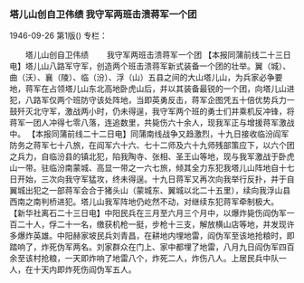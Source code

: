 ### 塔儿山创自卫伟绩  我守军两班击溃蒋军一个团

1946-09-26
第1版()
专栏：

　　塔儿山创自卫伟绩
　　我守军两班击溃蒋军一个团
    【本报同蒲前线二十三日电】塔儿山八路军守军，创造两个班击溃蒋军新式装备一个团的壮举。翼（城）、曲（沃）、襄（陵）、临（汾）、浮（山）五县之间的大山塔儿山，为兵家必争要地，蒋军在占领塔儿山东北高地卧虎山后，并以其装备最锐的一个团，向塔儿山进犯，八路军仅两个班防守该处阵地，当即英勇反击，蒋军企图凭五十倍优势兵力一鼓歼灭北守军，激战两小时，仍未得逞，我守军两个班的勇士们并乘机反冲锋，将蒋军一团人冲得七零八落，连追数里，共毙伤六十余人，现我军正与增援蒋军激战中。
    【本报同蒲前线二十二日电】同蒲南线战争又趋激烈，十九日接收临汾阎军防务之蒋军七十八旅，在阎军六十六、七十二师及六十九师残部策应下，以六个团之兵力，自临汾县的镇北犯，陷我陶寺、张相、圣王山等地，现与我军激战于卧虎山一带。驻临汾南蒙城、高显一带之一六七旅，倾其全力东犯我塔儿山阵地自十七日开始，三次向我守军猛攻，终未得逞。十九日蒋军又再次向我举行反扑，并于自翼城出犯之一部蒋军会合于猪头山（蒙城东、翼城以北二十五里），续向我浮山县西南之南判桥进犯。塔儿山我军阵地仍屹然不动，对继续东犯蒋军牵制极大。
    【新华社离石二十三日电】中阳民兵在三月至六月三个月中，以爆炸毙伤阎伪军一百二十人，俘二十一名，缴获机枪一挺，步枪十三支，解放横山店等地，并发现许多爆炸英雄。中阳赫家坡民兵刘青昌，在耕地内埋地雷，阎伪军至该地抢粮时，即踏响了，炸死伪军两名。刘家群众在门上、家中都埋了地雷，八月九日阎伪军四百余至该村抢粮，一天即炸响了地雷八个，炸死二人，炸伤八人。上居民兵中队一人，在十天内即炸死伤阎伪军五人。
